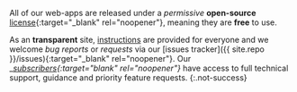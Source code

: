 All of our web-apps are released under a _permissive_ __open-source__ [license](/license){:target="_blank" rel="noopener"}, meaning they are __free__ to use.

As an __transparent__ site, [instructions](#instructions) are provided for everyone and we welcome _bug reports_ or _requests_ via our [issues tracker]({{ site.repo }}/issues){:target="_blank" rel="noopener"}. Our __[subscribers](/support){:target="_blank" rel="noopener"}__ have access to full technical support, guidance and priority feature requests.
{:.not-success}